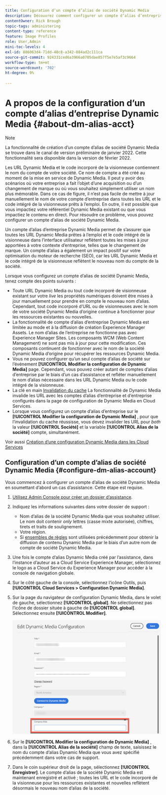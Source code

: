 ```yaml
---
title: Configuration d’un compte d’alias de société Dynamic Media
description: Découvrez comment configurer un compte d’alias d’entreprise dans Dynamic Media.
contentOwner: Rick Brough
topic-tags: administering
content-type: reference
feature: Image Profiles
role: User,Admin
mini-toc-levels: 4
exl-id: 886063d4-71dd-48c8-a342-884ad2c111ca
source-git-commit: 924331ced6a3966a0705dae857f5e7e5af3c9664
workflow-type: tm+mt
source-wordcount: '702'
ht-degree: 9%

---
```


# A propos de la configuration d’un compte d’alias d’entreprise Dynamic Media {#about-dm-alias-acct}

<!-- hide: yes
hidefromtoc: yes -->

>[!NOTE]
>
>La fonctionnalité de création d’un compte d’alias de société Dynamic Media se trouve dans le canal de version préliminaire de janvier 2022. Cette fonctionnalité sera disponible dans la version de février 2022.

Les URL Dynamic Media et le code incorporé de la visionneuse contiennent le nom du compte de votre société. Ce nom de compte a été créé au moment de la mise en service de Dynamic Media. Il peut y avoir des scénarios où votre entreprise a fait l’objet d’une acquisition ou d’un changement de marque ou où vous souhaitez simplement utiliser un nom plus mémorable. Dans ce cas de figure, il n’est pas facile de mettre à jour manuellement le nom de votre compte d’entreprise dans toutes les URL et le code intégré de la visionneuse prêts à l’emploi. En outre, il est possible que vous impactiez votre référentiel Dynamic Media existant ou que vous impactiez le contenu en direct. Pour résoudre ce problème, vous pouvez configurer un compte d’alias de société Dynamic Media.

Un compte d’alias d’entreprise Dynamic Media permet de s’assurer que toutes les URL Dynamic Media prêtes à l’emploi et le code intégré de la visionneuse dans l’interface utilisateur reflètent toutes les mises à jour apportées à votre contexte d’entreprise, telles que le changement de marque. Un compte d’alias a également un impact positif sur votre optimisation du moteur de recherche (SEO), car les URL Dynamic Media et le code intégré de la visionneuse reflètent le nouveau nom du compte de la société.

Lorsque vous configurez un compte d’alias de société Dynamic Media, tenez compte des points suivants :

* Toute URL Dynamic Media ou tout code incorporé de visionneuse existant sur votre *live* les propriétés numériques doivent être mises à jour manuellement pour prendre en compte le nouveau nom d’alias. Cependant, tout code incorporé d’URL ou de visionneuses avec le nom de votre société Dynamic Media d’origine continue à fonctionner pour les ressources existantes ou nouvelles.
* La fonctionnalité de compte d’alias d’entreprise Dynamic Media est limitée au mode et à la diffusion de création Experience Manager Assets. Le nom d’alias de l’entreprise ne fonctionne pas avec Experience Manager Sites. Les composants WCM (Web Content Management) ne sont pas mis à jour pour cette modification. Ces composants continuent de fonctionner avec le nom de la société Dynamic Media d’origine pour récupérer les ressources Dynamic Media.
* Vous ne pouvez configurer qu’un seul compte d’alias de société sur l’événement **[!UICONTROL Modifier la configuration de Dynamic Media]** page. Cependant, vous pouvez créer autant de comptes d’alias d’entreprise par le biais d’un cas d’assistance et refléter manuellement le nom d’alias nécessaire dans les URL Dynamic Media ou le code intégré de la visionneuse.
* La clé en main [Invalidation du cache](/help/assets/dynamic-media/invalidate-cdn-cache-dynamic-media.md) La fonctionnalité de Dynamic Media invalide les URL avec les comptes d’alias d’entreprise et d’entreprise configurés dans la page de configuration de Dynamic Media en Cloud Services.
* Lorsque vous configurez un compte d’alias d’entreprise sur le **[!UICONTROL Modifier la configuration de Dynamic Media]** , pour que l’invalidation du cache réussisse, vous devez invalider les URL pour *both* la valeur **[!UICONTROL Société]** et la variable **[!UICONTROL Alias de la société]** compte, simultanément.

Voir aussi [Création d’une configuration Dynamic Media dans les Cloud Services](/help/assets/dynamic-media/config-dm.md#configuring-dynamic-media-cloud-services)

## Configuration d’un compte d’alias de société Dynamic Media {#configure-dm-alias-account}

Vous commencez à configurer un compte d’alias de société Dynamic Media en soumettant d’abord un cas d’assistance. Cette étape est requise.

1. [Utilisez Admin Console pour créer un dossier d’assistance](https://helpx.adobe.com/fr/enterprise/using/support-for-experience-cloud.html).
1. Indiquez les informations suivantes dans votre dossier de support :

   * Nom d’alias de la société Dynamic Media que vous souhaitez utiliser. Le nom doit contenir *only* lettres (casse mixte autorisée), chiffres, tirets et traits de soulignement.
   * Votre région.
   * Si [ensembles de règles](/help/assets/dynamic-media/using-rulesets-to-transform-urls.md) sont utilisées précédemment pour obtenir la diffusion de contenu Dynamic Media par le biais d’un autre nom de compte de société Dynamic Media.

1. Une fois le compte d’alias Dynamic Media créé par l’assistance, dans l’instance d’auteur as a Cloud Service Experience Manager, sélectionnez le logo as a Cloud Service du Experience Manager pour accéder à la console de navigation globale.
1. Sur le côté gauche de la console, sélectionnez l’icône Outils, puis **[!UICONTROL Cloud Services > Configuration Dynamic Media]**.
1. Sur la page du navigateur de configuration Dynamic Media, dans le volet de gauche, sélectionnez **[!UICONTROL global]**. Ne sélectionnez pas l’icône de dossier située à gauche de **[!UICONTROL global]**. Sélectionnez ensuite **[!UICONTROL Modifier]**.

   ![Champ de texte Alias de la société Dynamic Media](/help/assets/assets-dm/dm-company-alias.png)

1. Sur le **[!UICONTROL Modifier la configuration de Dynamic Media]** , dans la **[!UICONTROL Alias de la société]** champ de texte, saisissez le nom du compte d’alias Dynamic Media que vous avez spécifié précédemment dans votre cas de support.
1. Dans le coin supérieur droit de la page, sélectionnez **[!UICONTROL Enregistrer]**.
Le compte d’alias de la société Dynamic Media est maintenant enregistré et activé ; toutes les URL et le code incorporé de la visionneuse pour les ressources existantes et nouvelles reflètent désormais le nouveau nom d’alias de la société.